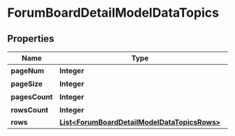 
# ForumBoardDetailModelDataTopics

## Properties
Name | Type | Description | Notes
------------ | ------------- | ------------- | -------------
**pageNum** | **Integer** | 页码 |  [optional]
**pageSize** | **Integer** | 分页大小 |  [optional]
**pagesCount** | **Integer** | 总页数 |  [optional]
**rowsCount** | **Integer** | 数据行数 |  [optional]
**rows** | [**List&lt;ForumBoardDetailModelDataTopicsRows&gt;**](ForumBoardDetailModelDataTopicsRows.md) |  |  [optional]



